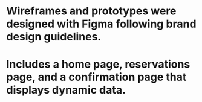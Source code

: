 # Wireframes and prototypes were designed with Figma following brand design guidelines.
# Includes a home page, reservations page, and a confirmation page that displays dynamic data.
